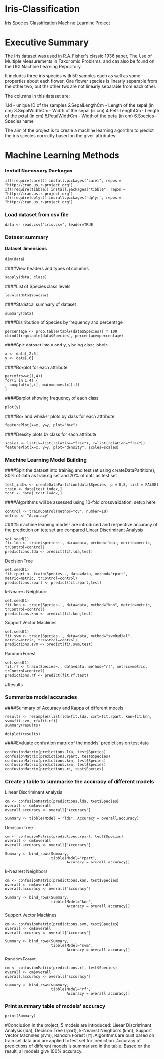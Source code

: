 # Iris-Classification
Iris Species Classification Machine Learning Project

# Executive Summary
The Iris dataset was used in R.A. Fisher's classic 1936 paper, The Use of Multiple Measurements in Taxonomic Problems, and can also be found on the UCI Machine Learning Repository.

It includes three iris species with 50 samples each as well as some properties about each flower. One flower species is linearly separable from the other two, but the other two are not linearly separable from each other.

The columns in this dataset are:

1.Id - unique ID of the samples
2.SepalLengthCm - Length of the sepal (in cm)
3.SepalWidthCm - Width of the sepal (in cm)
4.PetalLengthCm - Length of the petal (in cm)
5.PetalWidthCm - Width of the petal (in cm)
6.Species - Species name

The aim of the project is to create a machine learning algorithm to predict the iris species correctly based on the given attributes.

# Machine Learning Methods
### Install Necessary Packages
```{r Install Necessary Packages}
if(!require(caret)) install.packages("caret", repos = "http://cran.us.r-project.org")
if(!require(tibble)) install.packages("tibble", repos = "http://cran.us.r-project.org")
if(!require(dplyr)) install.packages("dplyr", repos = "http://cran.us.r-project.org")
```

### Load dataset from csv file
```{r Load dataset from csv file}
data <- read.csv("iris.csv", header=TRUE)
```

### Dataset summary
#### Dataset dimensions
```{r Dataset dimensions}
dim(data)
```
####View headers and types of columns
```{r View headers and types of columns}
sapply(data, class)
```
####List of Species class levels
```{r List of Species class levels}
levels(data$Species)
```
####Statistcal summary of dataset
```{r Statistcal summary of dataset}
summary(data)
```
####Distribution of Species by frequency and percentage
```{r Distribution of Species by frequency and percentage}
percentage <- prop.table(table(data$Species)) * 100
cbind(freq=table(data$Species), percentage=percentage)
```
####Split dataset into x and y, y being class labels
```{r Split dataset into x and y, y being class labels}
x <- data[,2:5]
y <- data[,6]
```
####Boxplot for each attribute
```{r Boxplot for each attribute, echo=FALSE}
par(mfrow=c(1,4))
for(i in 1:4) {
  boxplot(x[,i], main=names(x)[i])
}
```
####Barplot showing frequency of each class
```{r Barplot showing frequency of each class, echo=FALSE}
plot(y)
```
####Box and whisker plots by class for each attribute
```{r Box and whisker plots by class for each attribute, echo=FALSE}
featurePlot(x=x, y=y, plot="box")
```
####Density plots by class for each attribute
```{r Density plots by class for each attribute, echo=FALSE}
scales <- list(x=list(relation="free"), y=list(relation="free"))
featurePlot(x=x, y=y, plot="density", scales=scales)
```

### Machine Learning Model Building
####Split the dataset into training and test set using createDataPartition(), 80% of data as training set and 20% of data as test set
```{r Split dataset into training and test set}
test_index <- createDataPartition(data$Species, p = 0.8, list = FALSE)
train <- data[test_index,]
test <- data[-test_index,]
```
####Algorithms will be assessed using 10-fold crossvalidation, setup here
```{r 10-fold crossvalidation setup}
control <- trainControl(method="cv", number=10)
metric <- "Accuracy"
```
####5 machine learning models are introduced and respective accuracy of the prediction on test set are compared
Linear Discriminant Analysis
```{r lda model building}
set.seed(1)
fit.lda <- train(Species~., data=data, method="lda", metric=metric, trControl=control)
predictions.lda <- predict(fit.lda,test)
```
Decision Tree
```{r rpart model building}
set.seed(1)
fit.rpart <- train(Species~., data=data, method="rpart", metric=metric, trControl=control)
predictions.rpart <- predict(fit.rpart,test)
```
k-Nearest Neighbors
```{r knn model building}
set.seed(1)
fit.knn <- train(Species~., data=data, method="knn", metric=metric, trControl=control)
predictions.knn <- predict(fit.knn,test)
```
Support Vector Machines
```{r svm model building}
set.seed(1)
fit.svm <- train(Species~., data=data, method="svmRadial", metric=metric, trControl=control)
predictions.svm <- predict(fit.svm,test)
```
Random Forest
```{r rf model building}
set.seed(1)
fit.rf <- train(Species~., data=data, method="rf", metric=metric, trControl=control)
predictions.rf <- predict(fit.rf,test)
```

#Results
### Summarize model accuracies
####Summary of Accuracy and Kappa of different models
```{r accuracy and kappa of models}
results <- resamples(list(lda=fit.lda, cart=fit.rpart, knn=fit.knn, svm=fit.svm, rf=fit.rf))
summary(results)

dotplot(results)
```
####Evaluate confustion matrix of the models' predictions on test data
```{r confusion matrix}
confusionMatrix(predictions.lda, test$Species)
confusionMatrix(predictions.rpart, test$Species)
confusionMatrix(predictions.knn, test$Species)
confusionMatrix(predictions.svm, test$Species)
confusionMatrix(predictions.rf, test$Species)
```
### Create a table to summarise the accuracy of different models
Linear Discriminant Analysis
```{r models summary table - lda}
cm <- confusionMatrix(predictions.lda, test$Species)
overall <- cm$overall
overall.accuracy <- overall['Accuracy'] 

Summary <- tibble(Model = "lda", Accuracy = overall.accuracy)
```
Decision Tree
```{r models summary table - rpart}
cm <- confusionMatrix(predictions.rpart, test$Species)
overall <- cm$overall
overall.accuracy <- overall['Accuracy'] 

Summary <- bind_rows(Summary, 
                     tibble(Model="rpart",
                            Accuracy = overall.accuracy))
```
k-Nearest Neighbors
```{r models summary table - knn}
cm <- confusionMatrix(predictions.knn, test$Species)
overall <- cm$overall
overall.accuracy <- overall['Accuracy'] 

Summary <- bind_rows(Summary, 
                     tibble(Model="knn",
                            Accuracy = overall.accuracy))
```
Support Vector Machines
```{r models summary table - svm}
cm <- confusionMatrix(predictions.svm, test$Species)
overall <- cm$overall
overall.accuracy <- overall['Accuracy'] 

Summary <- bind_rows(Summary, 
                     tibble(Model="svm",
                            Accuracy = overall.accuracy))
```
Random Forest
```{r models summary table - rf}
cm <- confusionMatrix(predictions.rf, test$Species)
overall <- cm$overall
overall.accuracy <- overall['Accuracy'] 

Summary <- bind_rows(Summary, 
                     tibble(Model="rf",
                            Accuracy = overall.accuracy))
```
### Print summary table of models' accuracy
```{r Print summary table}
print(Summary)
```

#Conclusion
In the project, 5 models are introduced: Linear Discriminant Analysis (lda), Decision Tree (rpart), k-Nearest Neighbors (knn), Support Vector Machines (svm), Random Forest (rf). Algorithms are built based on train set data and are applied to test set for prediction. Accuracy of predictions of different models is summarised in the table. Based on the result, all models give 100% accuracy. 
